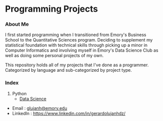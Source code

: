 # Programming Projects

### About Me

I first started programming when I transitioned from Emory's Business School to the Quantitative Sciences program. Deciding to supplement my statistical foundation with technical skills through picking up a minor in Computer Informatics and involving myself in Emory's Data Science Club as well as doing some personal projects of my own.

This repository holds all of my projects that I've done as a programmer. Categorized by language and sub-categorized by project type.

### Index

  1. Python
     - [Data Science]([url](https://github.com/gerardolujanhdz/PersonalProjects/tree/master/Personal%20Programming%20Projects/Python))
    
- Email : glujanh@emory.edu
- LinkedIn : https://www.linkedin.com/in/gerardolujanhdz/
